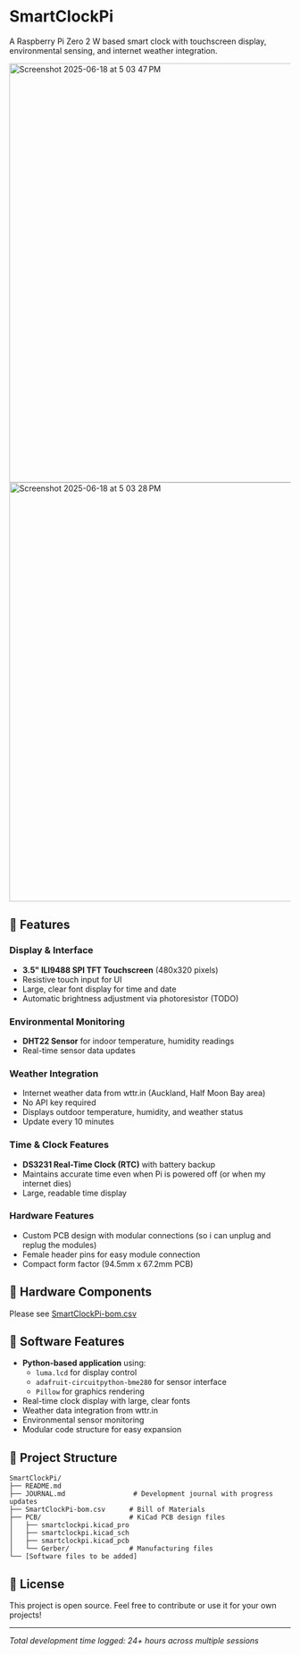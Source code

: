 # SmartClockPi

A Raspberry Pi Zero 2 W based smart clock with touchscreen display, environmental sensing, and internet weather integration.

<img width="750" alt="Screenshot 2025-06-18 at 5 03 47 PM" src="https://github.com/user-attachments/assets/8b69d894-29c8-4c0a-84c1-67cbd9748c50" />

<img width="750" alt="Screenshot 2025-06-18 at 5 03 28 PM" src="https://github.com/user-attachments/assets/932bb99d-33cc-4610-8a25-70910fb0ae22" />

## 🌟 Features

### Display & Interface
- **3.5" ILI9488 SPI TFT Touchscreen** (480x320 pixels)
- Resistive touch input for UI
- Large, clear font display for time and date
- Automatic brightness adjustment via photoresistor (TODO)

### Environmental Monitoring
- **DHT22 Sensor** for indoor temperature, humidity readings
- Real-time sensor data updates

### Weather Integration
- Internet weather data from wttr.in (Auckland, Half Moon Bay area)
- No API key required
- Displays outdoor temperature, humidity, and weather status
- Update every 10 minutes

### Time & Clock Features
- **DS3231 Real-Time Clock (RTC)** with battery backup
- Maintains accurate time even when Pi is powered off (or when my internet dies)
- Large, readable time display

### Hardware Features
- Custom PCB design with modular connections (so i can unplug and replug the modules)
- Female header pins for easy module connection
- Compact form factor (94.5mm x 67.2mm PCB)

## 🔧 Hardware Components
Please see [SmartClockPi-bom.csv](SmartClockPi-bom.csv)

## 🚀 Software Features

- **Python-based application** using:
  - `luma.lcd` for display control
  - `adafruit-circuitpython-bme280` for sensor interface
  - `Pillow` for graphics rendering
- Real-time clock display with large, clear fonts
- Weather data integration from wttr.in
- Environmental sensor monitoring
- Modular code structure for easy expansion

## 📁 Project Structure

```
SmartClockPi/
├── README.md
├── JOURNAL.md                 # Development journal with progress updates
├── SmartClockPi-bom.csv      # Bill of Materials
├── PCB/                      # KiCad PCB design files
│   ├── smartclockpi.kicad_pro
│   ├── smartclockpi.kicad_sch
│   ├── smartclockpi.kicad_pcb
│   └── Gerber/               # Manufacturing files
└── [Software files to be added]
```

## 📄 License

This project is open source. Feel free to contribute or use it for your own projects!

---

*Total development time logged: 24+ hours across multiple sessions*
